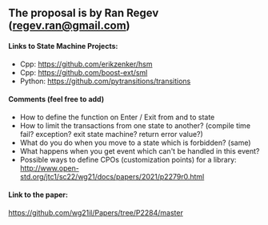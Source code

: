 ## The proposal is by Ran Regev (regev.ran@gmail.com) 

#### Links to State Machine Projects:
- Cpp: https://github.com/erikzenker/hsm
- Cpp: https://github.com/boost-ext/sml
- Python: https://github.com/pytransitions/transitions

#### Comments (feel free to add)
- How to define the function on Enter / Exit from and to state
- How to limit the transactions from one state to another? (compile time fail? exception? exit state machine? return error value?)
- What do you do when you move to a state which is forbidden? (same)
- What happens when you get event which can't be handled in this event?
- Possible ways to define CPOs (customization points) for a library: 
http://www.open-std.org/jtc1/sc22/wg21/docs/papers/2021/p2279r0.html

#### Link to the paper:
https://github.com/wg21il/Papers/tree/P2284/master
